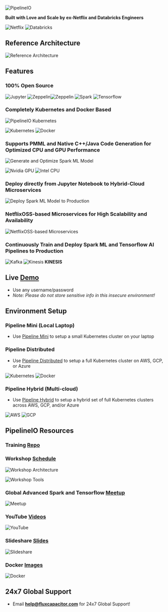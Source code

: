 ![PipelineIO](http://pipeline.io/images/pipeline-io-logo-shadow-210x186.png)

**Built with Love and Scale by ex-Netflix and Databricks Engineers**

![Netflix](http://pipeline.io/images/netflixoss-logo-white-295x55.png) ![Databricks](http://pipeline.io/images/databricks-logo-350x69.png)

## Reference Architecture
![Reference Architecture](http://advancedspark.com/img/architecture-overview-768x563.png)

## Features
### 100% Open Source
![Jupyter](http://pipeline.io/images/jupyter-logo-105x106.png) ![Zeppelin](http://pipeline.io/images/zeppelin-logo-wide-48x50.png)![Zeppelin](http://pipeline.io/images/zeppelin-logo-wide-110x50.png) ![Spark](http://pipeline.io/images/spark-logo-150x78.png) ![Tensorflow](http://pipeline.io/images/tensorflow-logo-150x128.png)

### Completely Kubernetes and Docker Based

![PipelineIO Kubernetes](https://s3.amazonaws.com/fluxcapacitor.com/img/weavescope-pipelineio.png)

![Kubernetes](http://pipeline.io/images/kubernetes-logo-200x171.png) ![Docker](http://pipeline.io/images/docker-logo-150x126.png)

### Supports PMML and Native C++/Java Code Generation for Optimized CPU and GPU Performance

![Generate and Optimize Spark ML Model](https://s3.amazonaws.com/fluxcapacitor.com/img/ml-model-generating-and-optimizing.png) 

![Nvidia GPU](http://pipeline.io/images/nvidia-cuda-338x181.png) ![Intel CPU](http://pipeline.io/images/intel-logo-250x165.png)

### Deploy directly from Jupyter Notebook to Hybrid-Cloud Microservices

![Deploy Spark ML Model to Production](https://s3.amazonaws.com/fluxcapacitor.com/img/deploy-ml-model-to-production.png)

### NetflixOSS-based Microservices for High Scalability and Availability

![NetflixOSS-based Microservices](http://pipeline.io/images/hystrix-example-600x306.png)

### Continuously Train and Deploy Spark ML and Tensorflow AI Pipelines to Production

![Kafka](http://pipeline.io/images/kafka-logo-wide-219x98.png) ![Kinesis](http://pipeline.io/images/kinesis-logo-110x110.png) **KINESIS**

## Live [Demo](http://www.demo.pipeline.io)
* Use any username/password
* _Note:  Please do not store sensitive info in this insecure environment!_

## Environment Setup
### Pipeline Mini (Local Laptop)
* Use [Pipeline Mini](wiki/Pipeline-Mini) to setup a small Kubernetes cluster on your laptop

### Pipeline Distributed
* Use [Pipeline Distributed](wiki/Pipeline-Distributed-CPU) to setup a full Kubernetes cluster on AWS, GCP, or Azure

![Kubernetes](http://pipeline.io/images/kubernetes-logo-200x171.png) ![Docker](http://pipeline.io/images/docker-logo-150x126.png)

### Pipeline Hybrid (Multi-cloud)
* Use [Pipeline Hybrid](wiki/Pipeline-Hybrid) to setup a hybrid set of full Kubernetes clusters across AWS, GCP, and/or Azure

![AWS](http://pipeline.io/images/aws-logo-185x73.png) ![GCP](http://pipeline.io/images/gce-logo-190x90.png)

## PipelineIO Resources
### Training [Repo](https://github.com/fluxcapacitor/pipeline-training/wiki)

### Workshop [Schedule](http://pipeline.io#upcoming-workshops)

![Workshop Architecture](http://pipeline.io/images/architecture-overview-645x473.png)

![Workshop Tools](http://pipeline.io/images/pancake-stack-645x363.png)

### Global Advanced Spark and Tensorflow [Meetup](http://www.meetup.com/Advanced-Spark-and-TensorFlow-Meetup/)

![Meetup](http://pipeline.io/images/meetup-442x300.png)

### YouTube [Videos](https://www.youtube.com/channel/UCvlZKtekcKkBUuz8f9dhobw)

![YouTube](http://advancedspark.com/img/youtube.jpg)

### Slideshare [Slides](http://www.slideshare.net/cfregly)

![Slideshare](http://advancedspark.com/img/slideshare.png)

### Docker [Images](https://hub.docker.com/u/fluxcapacitor)

![Docker](http://pipeline.io/images/docker-logo-150x126.png)

## 24x7 Global Support
* Email **help@fluxcapacitor.com** for 24x7 Global Support!
